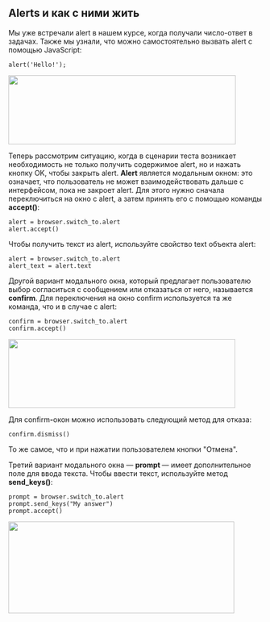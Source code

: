 <h2>Alerts и как с ними жить</h2>

<p>Мы уже встречали alert в нашем курсе, когда получали число-ответ&nbsp;в задачах. Также мы узнали, что можно самостоятельно вызвать alert с помощью JavaScript:</p>

<pre><code class="language-javascript hljs">alert(<span class="hljs-string">'Hello!'</span>);</code></pre>

<p><img alt="" height="137" src="https://ucarecdn.com/1f26a205-5040-46bb-a416-c8d02655fc3a/" width="451"></p>

<p>Теперь рассмотрим ситуацию, когда в сценарии теста возникает необходимость не только получить содержимое alert, но и нажать кнопку OK, чтобы закрыть alert. <strong>Alert</strong> является модальным окном: это означает, что пользователь не может взаимодействовать дальше с интерфейсом, пока не закроет alert. Для этого нужно сначала переключиться на окно с alert, а затем принять его с помощью команды <strong>accept()</strong>:</p>

<pre><code class="language-python hljs">alert = browser.switch_to.alert
alert.accept()</code></pre>

<p>Чтобы получить текст из alert, используйте свойство text объекта alert:</p>

<pre><code class="language-python hljs">alert = browser.switch_to.alert
alert_text = alert.text</code></pre>

<p>Другой вариант модального окна, который предлагает пользователю выбор согласиться с сообщением или отказаться от него,&nbsp;называется <strong>confirm</strong>. Для переключения на окно confirm<strong>&nbsp;</strong>используется та же команда, что и в случае с alert:</p>

<pre><code class="language-python hljs">confirm = browser.switch_to.alert
confirm.accept()</code></pre>

<p><img alt="" height="137" src="https://ucarecdn.com/52f90c5a-b04e-4387-8e3e-eae80d8d3f2c/" width="450"></p>

<p>Для confirm<strong>-</strong>окон можно использовать следующий метод для отказа:</p>

<pre><code class="hljs css"><span class="hljs-selector-tag">confirm</span><span class="hljs-selector-class">.dismiss</span>()</code></pre>

<p>То же самое, что и при нажатии пользователем кнопки "Отмена".&nbsp;</p>

<p>Третий вариант&nbsp;модального окна —&nbsp;<strong>prompt&nbsp;</strong>—&nbsp;имеет дополнительное поле для ввода текста.&nbsp;Чтобы ввести текст, используйте метод <strong>send_keys()</strong>:</p>

<pre><code class="language-python hljs">prompt = browser.switch_to.alert
prompt.send_keys(<span class="hljs-string">"My answer"</span>)
prompt.accept()</code></pre>

<p><img alt="" height="182" src="https://ucarecdn.com/9a1f5aa3-d1b6-42c0-b340-a18e966c7a1b/" width="448"></p>